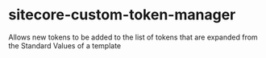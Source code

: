 # sitecore-custom-token-manager
Allows new tokens to be added to the list of tokens that are expanded from the Standard Values of a template
